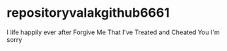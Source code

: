 # repositoryvalakgithub6661
I life happily ever after
Forgive Me That I've Treated and Cheated You
I'm sorry 
